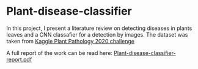 # Plant-disease-classifier

In this project, I present a literature review on detecting diseases in plants leaves and a CNN classafier for a detection by images.
The dataset was taken from [Kaggle Plant Pathology 2020 challenge](https://www.kaggle.com/c/plant-pathology-2020-fgvc7/overview)

A full report of the work can be read here:
[Plant-disease-classifier-report.pdf](https://github.com/eyal-gi/Plant-disease-classifier/blob/main/Plant-disease-classifier-report.pdf)
